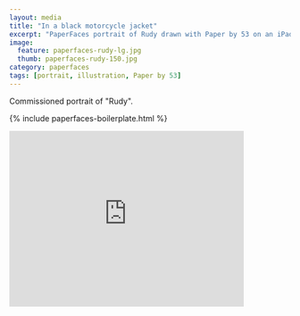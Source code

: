 ```yaml
---
layout: media
title: "In a black motorcycle jacket"
excerpt: "PaperFaces portrait of Rudy drawn with Paper by 53 on an iPad."
image: 
  feature: paperfaces-rudy-lg.jpg
  thumb: paperfaces-rudy-150.jpg
category: paperfaces
tags: [portrait, illustration, Paper by 53]
---
```


Commissioned portrait of "Rudy".

{% include paperfaces-boilerplate.html %}

<iframe width="420" height="315" src="http://www.youtube.com/embed/jP7X4ELctX8" frameborder="0"> </iframe>
